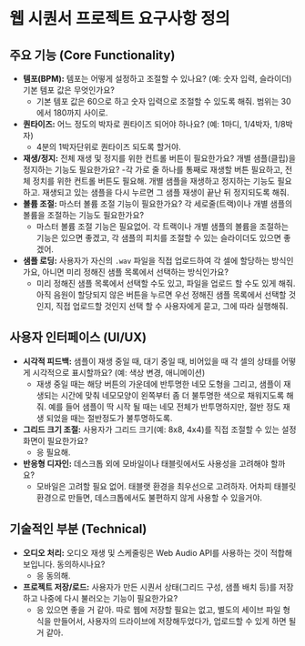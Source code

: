 # 웹 시퀀서 프로젝트 요구사항 정의

## 주요 기능 (Core Functionality)
- **템포(BPM):** 템포는 어떻게 설정하고 조절할 수 있나요? (예: 숫자 입력, 슬라이더) 기본 템포 값은 무엇인가요?
    -   기본 템포 값은 60으로 하고 숫자 입력으로 조절할 수 있도록 해줘. 범위는 30에서 180까지 사이로. 
- **퀀타이즈:** 어느 정도의 박자로 퀀타이즈 되어야 하나요? (예: 1마디, 1/4박자, 1/8박자)
    - 4분의 1박자단위로 퀀타이즈 되도록 할거야. 
- **재생/정지:** 전체 재생 및 정지를 위한 컨트롤 버튼이 필요한가요? 개별 샘플(클립)을 정지하는 기능도 필요한가요?
    -각 가로 줄 하나를 통째로 재생할 버튼 필요하고, 전체 정치를 위한 컨트롤 버튼도 필요해. 개별 샘플을 재생하고 정지하는 기능도 필요하고. 재생되고 있는 샘플을 다시 누르면 그 샘플 재생이 끝난 뒤 정지되도록 해줘.
- **볼륨 조절:** 마스터 볼륨 조절 기능이 필요한가요? 각 세로줄(트랙)이나 개별 샘플의 볼륨을 조절하는 기능도 필요한가요?
    - 마스터 볼륨 조절 기능은 필요없어. 각 트랙이나 개별 샘플의 볼륨을 조절하는 기능은 있으면 좋겠고, 각 샘플의 피치를 조절할 수 있는 슬라이더도 있으면 좋겠어.
- **샘플 로딩:** 사용자가 자신의 `.wav` 파일을 직접 업로드하여 각 셀에 할당하는 방식인가요, 아니면 미리 정해진 샘플 목록에서 선택하는 방식인가요?
    - 미리 정해진 샘플 목록에서 선택할 수도 있고, 파일을 업로드 할 수도 있게 해줘. 아직 음원이 할당되지 않은 버튼을 누르면 우선 정해진 샘플 목록에서 선택할 것인지, 직접 업로드할 것인지 선택 할 수 사용자에게 묻고, 그에 따라 실행해줘.

## 사용자 인터페이스 (UI/UX)
- **시각적 피드백:** 샘플이 재생 중일 때, 대기 중일 때, 비어있을 때 각 셀의 상태를 어떻게 시각적으로 표시할까요? (예: 색상 변경, 애니메이션)
    - 재생 중일 때는 해당 버튼의 가운데에 반투명한 네모 도형을 그리고, 샘플이 재생되는 시간에 맞춰 네모모양이 왼쪽부터 좀 더 불투명한 색으로 채워지도록 해줘. 예를 들어 샘플이 딱 시작 될 때는 네모 전체가 반투명하지만, 절반 정도 재생 되었을 때는 절반정도가 불투명하도록. 
- **그리드 크기 조절:** 사용자가 그리드 크기(예: 8x8, 4x4)를 직접 조절할 수 있는 설정 화면이 필요한가요?
    - 응 필요해.
- **반응형 디자인:** 데스크톱 외에 모바일이나 태블릿에서도 사용성을 고려해야 할까요?
    - 모바일은 고려할 필요 없어. 태블랫 환경을 최우선으로 고려하자. 어차피 태블릿 환경으로 만들면, 데스크톱에서도 불편하지 않게 사용할 수 있을거야. 

## 기술적인 부분 (Technical)
- **오디오 처리:** 오디오 재생 및 스케줄링은 Web Audio API를 사용하는 것이 적합해 보입니다. 동의하시나요?
    - 응 동의해.
- **프로젝트 저장/로드:** 사용자가 만든 시퀀서 상태(그리드 구성, 샘플 배치 등)를 저장하고 나중에 다시 불러오는 기능이 필요한가요?
    - 응 있으면 좋을 거 같아. 따로 웹에 저장할 필요는 없고, 별도의 세이브 파일 형식을 만들어서, 사용자의 드라이브에 저장해두었다가, 업로드할 수 있게 하면 될 거 같아. 

